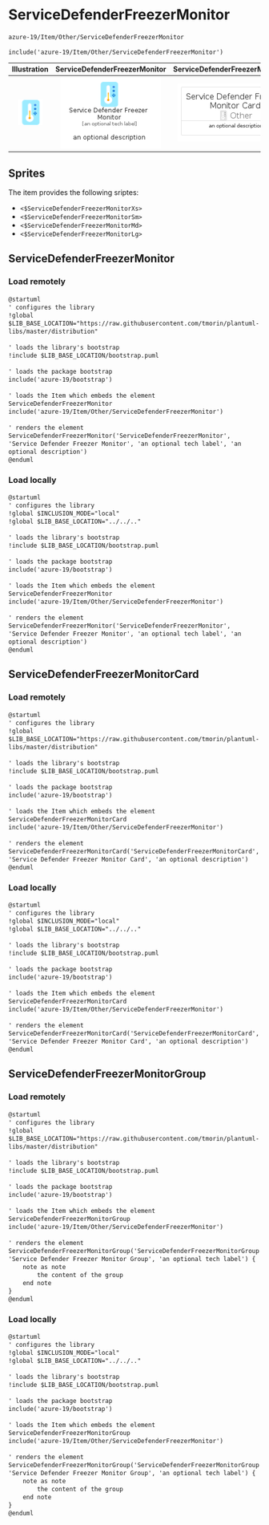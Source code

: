 # ServiceDefenderFreezerMonitor


```text
azure-19/Item/Other/ServiceDefenderFreezerMonitor
```

```text
include('azure-19/Item/Other/ServiceDefenderFreezerMonitor')
```



| Illustration | ServiceDefenderFreezerMonitor | ServiceDefenderFreezerMonitorCard | ServiceDefenderFreezerMonitorGroup |
| :---: | :---: | :---: | :---: |
| ![illustration for Illustration](../../../azure-19/Item/Other/ServiceDefenderFreezerMonitor.png) | ![illustration for ServiceDefenderFreezerMonitor](../../../azure-19/Item/Other/ServiceDefenderFreezerMonitor.Local.png) | ![illustration for ServiceDefenderFreezerMonitorCard](../../../azure-19/Item/Other/ServiceDefenderFreezerMonitorCard.Local.png) | ![illustration for ServiceDefenderFreezerMonitorGroup](../../../azure-19/Item/Other/ServiceDefenderFreezerMonitorGroup.Local.png) |



## Sprites
The item provides the following sriptes:

- `<$ServiceDefenderFreezerMonitorXs>`
- `<$ServiceDefenderFreezerMonitorSm>`
- `<$ServiceDefenderFreezerMonitorMd>`
- `<$ServiceDefenderFreezerMonitorLg>`





## ServiceDefenderFreezerMonitor

### Load remotely
```plantuml
@startuml
' configures the library
!global $LIB_BASE_LOCATION="https://raw.githubusercontent.com/tmorin/plantuml-libs/master/distribution"

' loads the library's bootstrap
!include $LIB_BASE_LOCATION/bootstrap.puml

' loads the package bootstrap
include('azure-19/bootstrap')

' loads the Item which embeds the element ServiceDefenderFreezerMonitor
include('azure-19/Item/Other/ServiceDefenderFreezerMonitor')

' renders the element
ServiceDefenderFreezerMonitor('ServiceDefenderFreezerMonitor', 'Service Defender Freezer Monitor', 'an optional tech label', 'an optional description')
@enduml
```

### Load locally
```plantuml
@startuml
' configures the library
!global $INCLUSION_MODE="local"
!global $LIB_BASE_LOCATION="../../.."

' loads the library's bootstrap
!include $LIB_BASE_LOCATION/bootstrap.puml

' loads the package bootstrap
include('azure-19/bootstrap')

' loads the Item which embeds the element ServiceDefenderFreezerMonitor
include('azure-19/Item/Other/ServiceDefenderFreezerMonitor')

' renders the element
ServiceDefenderFreezerMonitor('ServiceDefenderFreezerMonitor', 'Service Defender Freezer Monitor', 'an optional tech label', 'an optional description')
@enduml
```

## ServiceDefenderFreezerMonitorCard

### Load remotely
```plantuml
@startuml
' configures the library
!global $LIB_BASE_LOCATION="https://raw.githubusercontent.com/tmorin/plantuml-libs/master/distribution"

' loads the library's bootstrap
!include $LIB_BASE_LOCATION/bootstrap.puml

' loads the package bootstrap
include('azure-19/bootstrap')

' loads the Item which embeds the element ServiceDefenderFreezerMonitorCard
include('azure-19/Item/Other/ServiceDefenderFreezerMonitor')

' renders the element
ServiceDefenderFreezerMonitorCard('ServiceDefenderFreezerMonitorCard', 'Service Defender Freezer Monitor Card', 'an optional description')
@enduml
```

### Load locally
```plantuml
@startuml
' configures the library
!global $INCLUSION_MODE="local"
!global $LIB_BASE_LOCATION="../../.."

' loads the library's bootstrap
!include $LIB_BASE_LOCATION/bootstrap.puml

' loads the package bootstrap
include('azure-19/bootstrap')

' loads the Item which embeds the element ServiceDefenderFreezerMonitorCard
include('azure-19/Item/Other/ServiceDefenderFreezerMonitor')

' renders the element
ServiceDefenderFreezerMonitorCard('ServiceDefenderFreezerMonitorCard', 'Service Defender Freezer Monitor Card', 'an optional description')
@enduml
```

## ServiceDefenderFreezerMonitorGroup

### Load remotely
```plantuml
@startuml
' configures the library
!global $LIB_BASE_LOCATION="https://raw.githubusercontent.com/tmorin/plantuml-libs/master/distribution"

' loads the library's bootstrap
!include $LIB_BASE_LOCATION/bootstrap.puml

' loads the package bootstrap
include('azure-19/bootstrap')

' loads the Item which embeds the element ServiceDefenderFreezerMonitorGroup
include('azure-19/Item/Other/ServiceDefenderFreezerMonitor')

' renders the element
ServiceDefenderFreezerMonitorGroup('ServiceDefenderFreezerMonitorGroup', 'Service Defender Freezer Monitor Group', 'an optional tech label') {
    note as note
        the content of the group
    end note
}
@enduml
```

### Load locally
```plantuml
@startuml
' configures the library
!global $INCLUSION_MODE="local"
!global $LIB_BASE_LOCATION="../../.."

' loads the library's bootstrap
!include $LIB_BASE_LOCATION/bootstrap.puml

' loads the package bootstrap
include('azure-19/bootstrap')

' loads the Item which embeds the element ServiceDefenderFreezerMonitorGroup
include('azure-19/Item/Other/ServiceDefenderFreezerMonitor')

' renders the element
ServiceDefenderFreezerMonitorGroup('ServiceDefenderFreezerMonitorGroup', 'Service Defender Freezer Monitor Group', 'an optional tech label') {
    note as note
        the content of the group
    end note
}
@enduml
```

